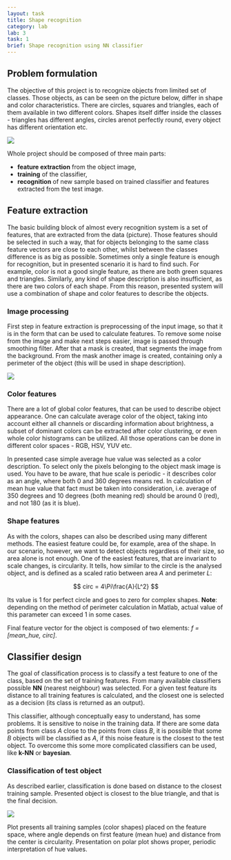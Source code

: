 ```yaml
---
layout: task
title: Shape recognition
category: lab
lab: 3
task: 1
brief: Shape recognition using NN classifier
---
```



## Problem formulation

The objective of this project is to recognize objects from limited set of classes. Those objects, as can be seen on the picture below, differ in shape and color characteristics. 
There are circles, squares and triangles, each of them available in two different colors. Shapes itself differ inside the classes - triangles has different angles, circles arenot perfectly round, 
every object has different orientation etc.

![]({{site.baseurl}}/public/l3/shapes_1000.jpg)

Whole project should be composed of three main parts:
   * __feature extraction__ from the object image,
   * __training__ of the classifier,
   * __recognition__ of new sample based on trained classifier and features extracted from the test image.
   
## Feature extraction

The basic building block of almost every recognition system is a set of features, that are extracted from the data (picture). Those features should be selected in such a way,
that for objects belonging to the same class feature vectors are close to each other, whilst between the classes difference is as big as possible. Sometimes only a single feature
is enough for recognition, but in presented scenario it is hard to find such. For example, color is not a good single feature, as there are both green squares and triangles.
Similarly, any kind of shape description is also insufficient, as there are two colors of each shape. From this reason, presented system will use a combination of shape and 
color features to describe the objects.

### Image processing

First step in feature extraction is preprocessing of the input image, so that it is in the form that can be used to calculate features.
To remove some noise from the image and make next steps easier, image is passed through smoothing filter. After that a mask is created, that 
segments the image from the background. From the mask another image is created, containing only a perimeter of the object (this will be used in shape description). 

![]({{site.baseurl}}/public/l3/triangle.png)

### Color features

There are a lot of global color features, that can be used to describe object appearance.  One can calculate average color of the object, taking into account either all channels
or discarding information about brightness, a subset of dominant colors can be extracted after color clustering, or even whole color histograms can be utilized.
All those operations can be done in different color spaces - RGB, HSV, YUV etc.

In presented case simple average hue value was selected as a color description. To select only the pixels belonging to the object mask image is used.
You have to be aware, that hue scale is periodic - it describes color as an angle, where both 0 and 360 degrees means red. In calculation of mean hue value 
that fact must be taken into consideration, i.e. average of 350 degrees and 10 degrees (both meaning red) should be around 0 (red), and not 180 (as it is blue).

### Shape features

As with the colors, shapes can also be described using many different methods. The easiest feature could be, for example, area of the shape. In our scenario, however, 
we want to detect objects regardless of their size, so area alone is not enough. One of the easiest features, that are invariant to scale changes, is circularity.
It tells, how similar to the circle is the analysed object, and is defined as a scaled ratio between area _A_ and perimeter _L_:

$$
circ = 4\Pi\frac{A}{L^2}
$$

Its value is 1 for perfect circle and goes to zero for complex shapes. __Note__: depending on the method of perimeter calculation in Matlab, actual value of this parameter can exceed 1 in some cases.

Final feature vector for the object is composed of two elements: _f = [mean_hue, circ]_.


## Classifier design

The goal of classification process is to classify a test feature to one of the class, based on the set of training features. From many available classifiers
possible __NN__ (nearest neighbour) was selected. For a given test feature its distance to all training features is calculated, and the closest one is selected
as a decision (its class is returned as an output). 

This classifier, although conceptually easy to understand, has some problems. It is sensitive to noise in the training data. If there are some data points from class _A_
close to the points from class _B_, it is possible that some _B_ objects will be classified as _A_, if this noise feature is the closest to the test object.
To overcome this some more complicated classifiers can be used, like __k-NN__ or __bayesian__.

### Classification of test object

As described earlier, classification is done based on distance to the closest training sample. Presented object is closest to the blue triangle, and that is the final decision.

![]({{site.baseurl}}/public/l3/plot.png)

Plot presents all training samples (color shapes) placed on the feature space, where angle depends on first feature (mean hue) and distance from the center is circularity. 
Presentation on polar plot shows proper, periodic interpretation of hue values.


   